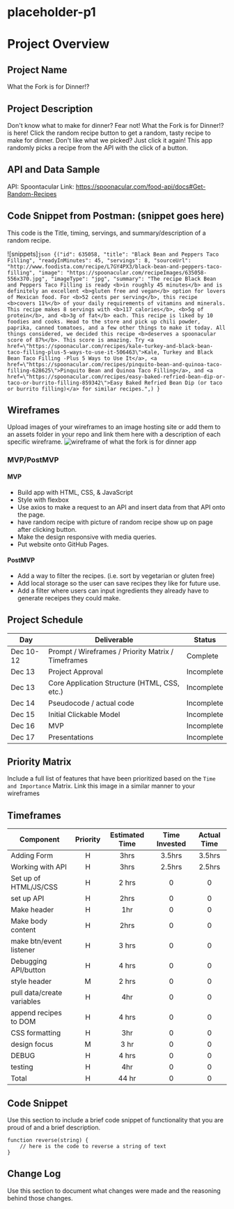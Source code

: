 # placeholder-p1

# Project Overview

## Project Name

What the Fork is for Dinner!?

## Project Description

Don't know what to make for dinner? Fear not! What the Fork is for Dinner!? is here! Click the random recipe button to get a random, tasty recipe to make for dinner. Don't like what we picked? Just click it again!
This app randomly picks a recipe from the API with the click of a button.

## API and Data Sample


API: Spoontacular
Link: https://spoonacular.com/food-api/docs#Get-Random-Recipes


## Code Snippet from Postman: (snippet goes here)
This code is the Title, timing, servings, and summary/description of a random recipe.
 
![snippets]```json
{("id": 635058,
            "title": "Black Bean and Peppers Taco Filling",
            "readyInMinutes": 45,
            "servings": 8,
            "sourceUrl": "http://www.foodista.com/recipe/L7GY4PX3/black-bean-and-peppers-taco-filling",
            "image": "https://spoonacular.com/recipeImages/635058-556x370.jpg",
            "imageType": "jpg",
            "summary": "The recipe Black Bean and Peppers Taco Filling is ready <b>in roughly 45 minutes</b> and is definitely an excellent <b>gluten free and vegan</b> option for lovers of Mexican food. For <b>52 cents per serving</b>, this recipe <b>covers 11%</b> of your daily requirements of vitamins and minerals. This recipe makes 8 servings with <b>117 calories</b>, <b>5g of protein</b>, and <b>3g of fat</b> each. This recipe is liked by 10 foodies and cooks. Head to the store and pick up chili powder, paprika, canned tomatoes, and a few other things to make it today. All things considered, we decided this recipe <b>deserves a spoonacular score of 87%</b>. This score is amazing. Try <a href=\"https://spoonacular.com/recipes/kale-turkey-and-black-bean-taco-filling-plus-5-ways-to-use-it-506463\">Kale, Turkey and Black Bean Taco Filling -Plus 5 Ways to Use It</a>, <a href=\"https://spoonacular.com/recipes/pinquito-bean-and-quinoa-taco-filling-628625\">Pinquito Bean and Quinoa Taco Filling</a>, and <a href=\"https://spoonacular.com/recipes/easy-baked-refried-bean-dip-or-taco-or-burrito-filling-859342\">Easy Baked Refried Bean Dip (or taco or burrito filling)</a> for similar recipes.",) } ```


## Wireframes

Upload images of your wireframes to an image hosting site or add them to an assets folder in your repo and link them here with a description of each specific wireframe.
![wireframe of what the fork is for dinner app](https://i.imgur.com/H4Wawaj.png)

### MVP/PostMVP

#### MVP 

- Build app with HTML, CSS, & JavaScript
- Style with flexbox
- Use axios to make a request to an API and insert data from that API onto the page.
- have random recipe with picture of random recipe show up on page after clicking button.
- Make the design responsive with media queries. 
- Put website onto GitHub Pages.

#### PostMVP  

- Add a way to filter the recipes. (i.e. sort by vegetarian or gluten free)
- Add local storage so the user can save recipes they like for future use.
- Add a filter where users can input ingredients they already have to generate receipes they could make.

## Project Schedule


|  Day | Deliverable | Status
|---|---| ---|
|Dec 10-12| Prompt / Wireframes / Priority Matrix / Timeframes | Complete
|Dec 13| Project Approval | Incomplete
|Dec 13| Core Application Structure (HTML, CSS, etc.) | Incomplete
|Dec 14| Pseudocode / actual code | Incomplete
|Dec 15| Initial Clickable Model  | Incomplete
|Dec 16| MVP | Incomplete
|Dec 17| Presentations | Incomplete

## Priority Matrix

Include a full list of features that have been prioritized based on the `Time and Importance` Matrix.  Link this image in a similar manner to your wireframes

## Timeframes


| Component | Priority | Estimated Time | Time Invested | Actual Time |
| --- | :---: |  :---: | :---: | :---: |
| Adding Form | H | 3hrs| 3.5hrs | 3.5hrs |
| Working with API | H | 3hrs| 2.5hrs | 2.5hrs |
| Set up of HTML/JS/CSS | H | 2 hrs | 0 | 0 |
| set up API | H | 2hrs | 0 | 0 |
| Make header | H | 1hr | 0 | 0 |
| Make body content | H | 2hrs | 0 | 0 |
| make btn/event listener | H | 3 hrs | 0 | 0 |
| Debugging API/button | H | 4 hrs | 0 | 0 |
| style header | M | 2 hrs | 0 | 0 |
| pull data/create variables | H | 4hr | 0 | 0 |
| append recipes to DOM | H | 4 hrs | 0 | 0 |
| CSS formatting | H | 3hr | 0 | 0 |
| design focus | M | 3 hr | 0 | 0 |
| DEBUG | H | 4 hrs | 0 | 0 |
| testing | H | 4hr | 0 | 0 |
| Total | H | 44 hr | 0 | 0 | 


## Code Snippet

Use this section to include a brief code snippet of functionality that you are proud of and a brief description.  

```
function reverse(string) {
	// here is the code to reverse a string of text
}
```

## Change Log
 Use this section to document what changes were made and the reasoning behind those changes.  
